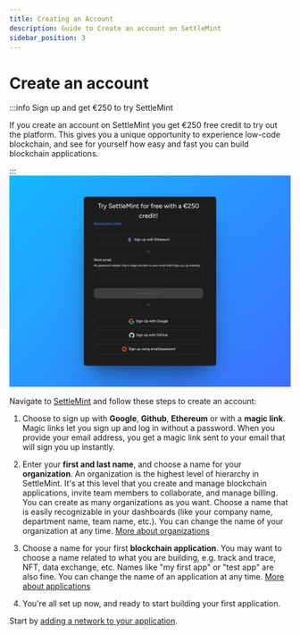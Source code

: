 ```yaml
---
title: Creating an Account
description: Guide to Create an account on SettleMint
sidebar_position: 3
---
```


# Create an account

:::info Sign up and get €250 to try SettleMint

If you create an account on SettleMint you get €250 free credit to try out the platform. This gives you a unique opportunity to experience low-code blockchain, and see for yourself how easy and fast you can build blockchain applications.

:::
![SignUp](../../../static/img/about-settlemint/sign-up.png)

Navigate to [SettleMint](https://console.settlemint.com/) and follow these steps to create an account:

1. Choose to sign up with **Google**, **Github**, **Ethereum** or with a **magic link**.
   Magic links let you sign up and log in without a password. When you provide your email address, you get a magic link sent to your email that will sign you up instantly.

1. Enter your **first and last name**, and choose a name for your **organization**.
   An organization is the highest level of hierarchy in SettleMint. It's at this level that you create and manage blockchain applications, invite team members to collaborate, and manage billing. You can create as many organizations as you want. Choose a name that is easily recognizable in your dashboards (like your company name, department name, team name, etc.). You can change the name of your organization at any time. [More about organizations](3_about-organizations.md)

1. Choose a name for your first **blockchain application**.
   You may want to choose a name related to what you are building, e.g. track and trace, NFT, data exchange, etc. Names like "my first app" or "test app" are also fine. You can change the name of an application at any time. [More about applications](../../using-platform/0_create-an-application.md)

1. You're all set up now, and ready to start building your first application.

Start by [adding a network to your application](../../using-platform/1_add-a-network-to-an-application.md).
